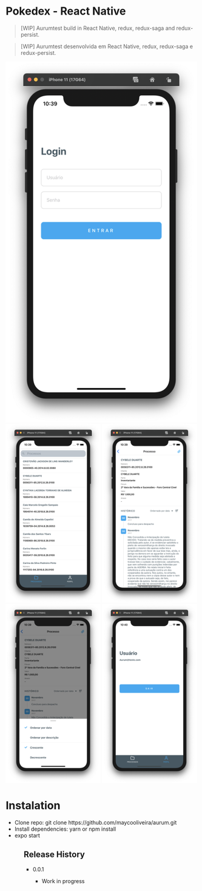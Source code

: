 
# Pokedex - React Native
> [WIP] Aurumtest build in React Native, redux, redux-saga and redux-persist.

> [WIP] Aurumtest desenvolvida em React Native, redux, redux-saga e redux-persist.


<div align="center" styles="flex-direction: row;">
  <img alt="Aurum" title="#screen" src="prints/print1.png" />
</div>
<div align="center" styles="flex-direction: row;">
  <img alt="Aurum" title="#screen" width="250px" src="prints/print2.png" />
  <img alt="Aurum" title="#screen" width="250px" src="prints/print3.png" />
  <img alt="Aurum" title="#screen" width="250px" src="prints/print4.png" />
  <img alt="Aurum" title="#screen" width="250px" src="prints/print5.png" />
 </div>

<h1>Instalation</h1>

<ul>
  <li>Clone repo: git clone https://github.com/maycooliveira/aurum.git</li>
  <li>Install dependencies: yarn or npm install</li>
  <li>expo start</li>
<ul>
  
 ## Release History

* 0.0.1
    * Work in progress
    
    <!-- Markdown link & img dfn's -->
[npm-image]: https://img.shields.io/npm/v/datadog-metrics.svg?style=flat-square
[npm-url]: https://npmjs.org/package/datadog-metrics
[npm-downloads]: https://img.shields.io/npm/dm/datadog-metrics.svg?style=flat-square
[travis-image]: https://img.shields.io/travis/dbader/node-datadog-metrics/master.svg?style=flat-square
[travis-url]: https://travis-ci.org/dbader/node-datadog-metrics
[wiki]: https://github.com/yourname/yourproject/wiki
 

